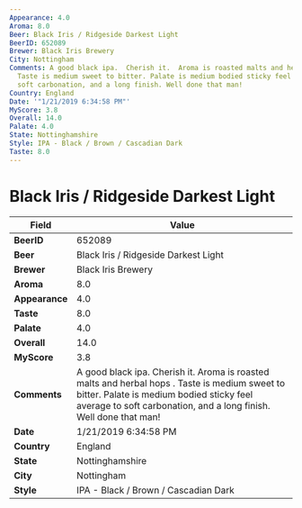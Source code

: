 ```yaml
---
Appearance: 4.0
Aroma: 8.0
Beer: Black Iris / Ridgeside Darkest Light
BeerID: 652089
Brewer: Black Iris Brewery
City: Nottingham
Comments: A good black ipa.  Cherish it.  Aroma is roasted malts and herbal hops .
  Taste is medium sweet to bitter. Palate is medium bodied sticky feel average to
  soft carbonation, and a long finish. Well done that man!
Country: England
Date: '"1/21/2019 6:34:58 PM"'
MyScore: 3.8
Overall: 14.0
Palate: 4.0
State: Nottinghamshire
Style: IPA - Black / Brown / Cascadian Dark
Taste: 8.0
---
```


# Black Iris / Ridgeside Darkest Light

| Field         | Value |
|---------------|-------|
| **BeerID** | 652089 |
| **Beer** | Black Iris / Ridgeside Darkest Light |
| **Brewer** | Black Iris Brewery |
| **Aroma** | 8.0 |
| **Appearance** | 4.0 |
| **Taste** | 8.0 |
| **Palate** | 4.0 |
| **Overall** | 14.0 |
| **MyScore** | 3.8 |
| **Comments** | A good black ipa.  Cherish it.  Aroma is roasted malts and herbal hops . Taste is medium sweet to bitter. Palate is medium bodied sticky feel average to soft carbonation, and a long finish. Well done that man! |
| **Date** | 1/21/2019 6:34:58 PM |
| **Country** | England |
| **State** | Nottinghamshire |
| **City** | Nottingham |
| **Style** | IPA - Black / Brown / Cascadian Dark |
